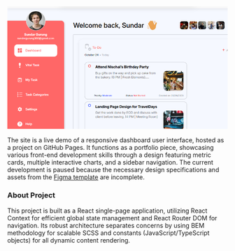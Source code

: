 <img src="assets/app.png" width="600" />

The site is a live demo of a responsive dashboard user interface, hosted as a project on GitHub Pages. It functions as a portfolio piece, showcasing various front-end development skills through a design featuring metric cards, multiple interactive charts, and a sidebar navigation. The current development is paused because the necessary design specifications and assets from the <a href="https://www.figma.com/design/oLX931SCGYc9hHxSUNruI4/To-do-List-Web-App-Design--Community-?node-id=16-34&p=f&t=BrgG2B9Abgzkgdto-0">Figma template</a> are incomplete.

<h3>About Project</h3>
This project is built as a React single-page application, utilizing React Context for efficient global state management and React Router DOM for navigation. Its robust architecture separates concerns by using BEM methodology for scalable SCSS and constants (JavaScript/TypeScript objects) for all dynamic content rendering.
